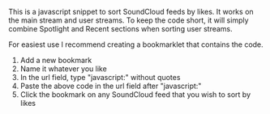 This is a javascript snippet to sort SoundCloud feeds by likes.
It works on the main stream and user streams. To keep the code short, it will simply combine Spotlight and Recent sections when sorting user streams.

For easiest use I recommend creating a bookmarklet that contains the code.
1. Add a new bookmark
2. Name it whatever you like
3. In the url field, type "javascript:" without quotes
4. Paste the above code in the url field after "javascript:"
5. Click the bookmark on any SoundCloud feed that you wish to sort by likes
